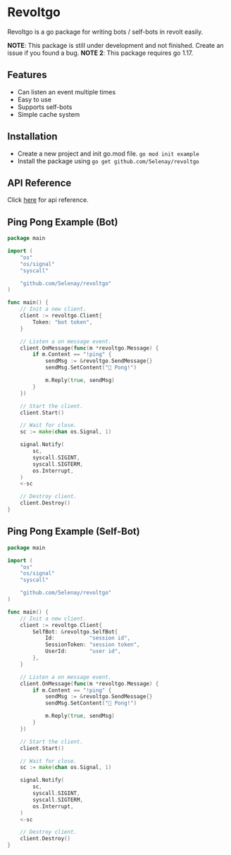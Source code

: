 # Revoltgo

Revoltgo is a go package for writing bots / self-bots in revolt easily.

**NOTE**: This package is still under development and not finished. Create an issue if you found a bug.
**NOTE 2**: This package requires go 1.17.

## Features

- Can listen an event multiple times
- Easy to use
- Supports self-bots
- Simple cache system

## Installation

- Create a new project and init go.mod file. `go mod init example`
- Install the package using `go get github.com/5elenay/revoltgo`

## API Reference

Click [here](https://pkg.go.dev/github.com/5elenay/revoltgo@v0.1.1) for api reference.

## Ping Pong Example (Bot)

```go
package main

import (
    "os"
    "os/signal"
    "syscall"

    "github.com/5elenay/revoltgo"
)

func main() {
    // Init a new client.
    client := revoltgo.Client{
        Token: "bot token",
    }

    // Listen a on message event.
    client.OnMessage(func(m *revoltgo.Message) {
        if m.Content == "!ping" {
            sendMsg := &revoltgo.SendMessage{}
            sendMsg.SetContent("🏓 Pong!")

            m.Reply(true, sendMsg)
        }
    })

    // Start the client.
    client.Start()

    // Wait for close.
    sc := make(chan os.Signal, 1)

    signal.Notify(
        sc,
        syscall.SIGINT,
        syscall.SIGTERM,
        os.Interrupt,
    )
    <-sc

    // Destroy client.
    client.Destroy()
}

```

## Ping Pong Example (Self-Bot)

```go
package main

import (
    "os"
    "os/signal"
    "syscall"

    "github.com/5elenay/revoltgo"
)

func main() {
    // Init a new client.
    client := revoltgo.Client{
        SelfBot: &revoltgo.SelfBot{
            Id:           "session id",
            SessionToken: "session token",
            UserId:       "user id",
        },
    }

    // Listen a on message event.
    client.OnMessage(func(m *revoltgo.Message) {
        if m.Content == "!ping" {
            sendMsg := &revoltgo.SendMessage{}
            sendMsg.SetContent("🏓 Pong!")

            m.Reply(true, sendMsg)
        }
    })

    // Start the client.
    client.Start()

    // Wait for close.
    sc := make(chan os.Signal, 1)

    signal.Notify(
        sc,
        syscall.SIGINT,
        syscall.SIGTERM,
        os.Interrupt,
    )
    <-sc

    // Destroy client.
    client.Destroy()
}

```
